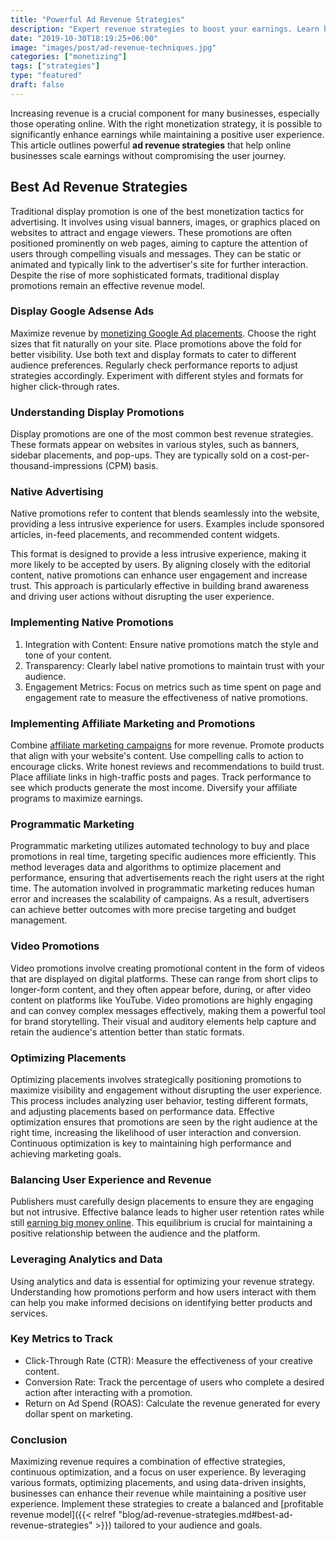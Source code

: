 ```yaml
---
title: "Powerful Ad Revenue Strategies"
description: "Expert revenue strategies to boost your earnings. Learn how to optimize placements, balance user experience, and increase ROI with actionable insights."
date: "2019-10-30T18:19:25+06:00"
image: "images/post/ad-revenue-techniques.jpg"
categories: ["monetizing"]
tags: ["strategies"]
type: "featured"
draft: false
---
```


Increasing revenue is a crucial component for many businesses, especially those operating online. With the right monetization strategy, it is possible to significantly enhance earnings while maintaining a positive user experience. This article outlines powerful **ad revenue strategies** that help online businesses scale earnings without compromising the user journey.

## Best Ad Revenue Strategies

Traditional display promotion is one of the best monetization tactics for advertising. It involves using visual banners, images, or graphics placed on websites to attract and engage viewers. These promotions are often positioned prominently on web pages, aiming to capture the attention of users through compelling visuals and messages. They can be static or animated and typically link to the advertiser's site for further interaction. Despite the rise of more sophisticated formats, traditional display promotions remain an effective revenue model.

### Display Google Adsense Ads

Maximize revenue by [monetizing Google Ad placements](/blog/google-adsense-monetization/). Choose the right sizes that fit naturally on your site. Place promotions above the fold for better visibility. Use both text and display formats to cater to different audience preferences. Regularly check performance reports to adjust strategies accordingly. Experiment with different styles and formats for higher click-through rates.

### Understanding Display Promotions

Display promotions are one of the most common best revenue strategies. These formats appear on websites in various styles, such as banners, sidebar placements, and pop-ups. They are typically sold on a cost-per-thousand-impressions (CPM) basis.

### Native Advertising

Native promotions refer to content that blends seamlessly into the website, providing a less intrusive experience for users. Examples include sponsored articles, in-feed placements, and recommended content widgets.

This format is designed to provide a less intrusive experience, making it more likely to be accepted by users. By aligning closely with the editorial content, native promotions can enhance user engagement and increase trust. This approach is particularly effective in building brand awareness and driving user actions without disrupting the user experience.

### Implementing Native Promotions

1. Integration with Content: Ensure native promotions match the style and tone of your content.
2. Transparency: Clearly label native promotions to maintain trust with your audience.
3. Engagement Metrics: Focus on metrics such as time spent on page and engagement rate to measure the effectiveness of native promotions.

### Implementing Affiliate Marketing and Promotions

Combine [affiliate marketing campaigns](/blog/affiliate-marketing-fundamentals/) for more revenue. Promote products that align with your website's content. Use compelling calls to action to encourage clicks. Write honest reviews and recommendations to build trust. Place affiliate links in high-traffic posts and pages. Track performance to see which products generate the most income. Diversify your affiliate programs to maximize earnings.

### Programmatic Marketing

Programmatic marketing utilizes automated technology to buy and place promotions in real time, targeting specific audiences more efficiently. This method leverages data and algorithms to optimize placement and performance, ensuring that advertisements reach the right users at the right time. The automation involved in programmatic marketing reduces human error and increases the scalability of campaigns. As a result, advertisers can achieve better outcomes with more precise targeting and budget management.

### Video Promotions

Video promotions involve creating promotional content in the form of videos that are displayed on digital platforms. These can range from short clips to longer-form content, and they often appear before, during, or after video content on platforms like YouTube. Video promotions are highly engaging and can convey complex messages effectively, making them a powerful tool for brand storytelling. Their visual and auditory elements help capture and retain the audience's attention better than static formats.

### Optimizing Placements

Optimizing placements involves strategically positioning promotions to maximize visibility and engagement without disrupting the user experience. This process includes analyzing user behavior, testing different formats, and adjusting placements based on performance data. Effective optimization ensures that promotions are seen by the right audience at the right time, increasing the likelihood of user interaction and conversion. Continuous optimization is key to maintaining high performance and achieving marketing goals.

### Balancing User Experience and Revenue

Publishers must carefully design placements to ensure they are engaging but not intrusive. Effective balance leads to higher user retention rates while still [earning big money online](/blog/ways-to-make-money/). This equilibrium is crucial for maintaining a positive relationship between the audience and the platform.

### Leveraging Analytics and Data

Using analytics and data is essential for optimizing your revenue strategy. Understanding how promotions perform and how users interact with them can help you make informed decisions on identifying better products and services.

### Key Metrics to Track

- Click-Through Rate (CTR): Measure the effectiveness of your creative content.
- Conversion Rate: Track the percentage of users who complete a desired action after interacting with a promotion.
- Return on Ad Spend (ROAS): Calculate the revenue generated for every dollar spent on marketing.

### Conclusion

Maximizing revenue requires a combination of effective strategies, continuous optimization, and a focus on user experience. By leveraging various formats, optimizing placements, and using data-driven insights, businesses can enhance their revenue while maintaining a positive user experience. Implement these strategies to create a balanced and [profitable revenue model]({{< relref "blog/ad-revenue-strategies.md#best-ad-revenue-strategies" >}}) tailored to your audience and goals.
